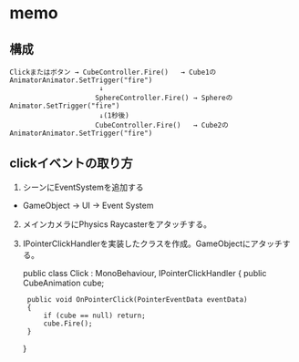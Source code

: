 memo
====

構成
----

    Clickまたはボタン → CubeController.Fire()   → Cube1のAnimatorAnimator.SetTrigger("fire")
                          ↓
                         SphereController.Fire() → SphereのAnimator.SetTrigger("fire")
                          ↓(1秒後)
                         CubeController.Fire()   → Cube2のAnimatorAnimator.SetTrigger("fire")


clickイベントの取り方
----
1. シーンにEventSystemを追加する
  - GameObject → UI → Event System

2. メインカメラにPhysics Raycasterをアタッチする。

3. IPointerClickHandlerを実装したクラスを作成。GameObjectにアタッチする。

    public class Click : MonoBehaviour, IPointerClickHandler
    {
        public CubeAnimation cube;
    
        public void OnPointerClick(PointerEventData eventData)
        {
            if (cube == null) return;
            cube.Fire();
        }
    }

